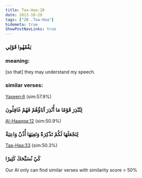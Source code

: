 ```yaml
---
title: Taa-Haa:28
date: 2013-10-28
tags: ["20 .Taa-Haa"]
hidemeta: true 
ShowPostNavLinks: true 
---
```

### يَفْقَهُوا قَوْلِي
### meaning: 
[so that] they may understand my speech.
### similar verses: 

[Yaseen:6](/36/6) (sim:57.9%)

### لِتُنْذِرَ قَوْمًا مَا أُنْذِرَ آبَاؤُهُمْ فَهُمْ غَافِلُونَ

[Al-Haaqqa:12](/69/12) (sim:50.9%)

### لِنَجْعَلَهَا لَكُمْ تَذْكِرَةً وَتَعِيَهَا أُذُنٌ وَاعِيَةٌ

[Taa-Haa:33](/20/33) (sim:50.3%)

### كَيْ نُسَبِّحَكَ كَثِيرًا

Our AI only can find similar verses with similarity score > 50% 

